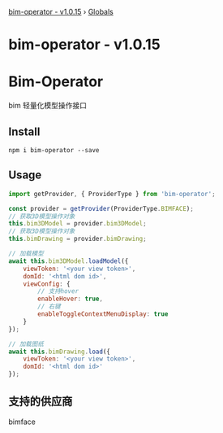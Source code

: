 [bim-operator - v1.0.15](README.md) › [Globals](globals.md)

# bim-operator - v1.0.15

# Bim-Operator

bim 轻量化模型操作接口

## Install

```shell
npm i bim-operator --save
```

## Usage

```js
import getProvider, { ProviderType } from 'bim-operator';

const provider = getProvider(ProviderType.BIMFACE);
// 获取3D模型操作对象
this.bim3DModel = provider.bim3DModel;
// 获取3D模型操作对象
this.bimDrawing = provider.bimDrawing;

// 加载模型
await this.bim3DModel.loadModel({
    viewToken: '<your view token>',
    domId: '<html dom id>',
    viewConfig: {
        // 支持hover
        enableHover: true,
        // 右键
        enableToggleContextMenuDisplay: true
    }
});

// 加载图纸
await this.bimDrawing.load({
    viewToken: '<your view token>',
    domId: '<html dom id>'
});
```

## 支持的供应商

bimface

